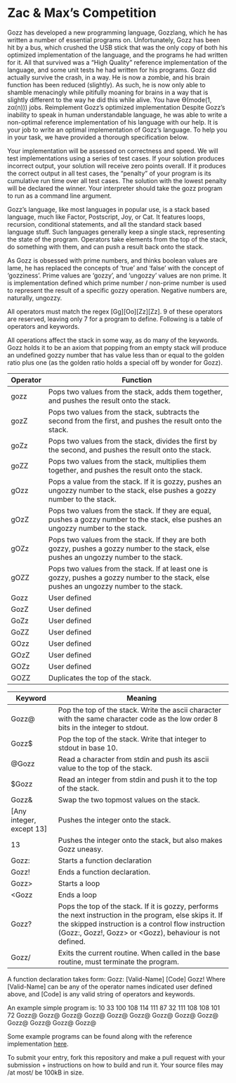 # Zac & Max’s Competition
Gozz has developed a new programming language, Gozzlang, which he has written a number of essential programs on. Unfortunately, Gozz has been hit by a bus, which crushed the USB stick that was the only copy of both his optimized implementation of the language, and the programs he had written for it. All that survived was a “High Quality” reference implementation of the language, and some unit tests he had written for his programs. Gozz did actually survive the crash, in a way. He is now a zombie, and his brain function has been reduced (slightly). As such, he is now only able to shamble menacingly while pitifully moaning for brains in a way that is slightly different to the way he did this while alive. You have Ө(mode(1, zα(n))) jobs.
Reimplement Gozz’s optimized implementation
Despite Gozz’s inability to speak in human understandable language, he was able to write a non-optimal reference implementation of his language with our help. It is your job to write an optimal implementation of Gozz’s language. To help you in your task, we have provided a thorough specification below.

Your implementation will be assessed on correctness and speed. We will test implementations using a series of test cases. If your solution produces incorrect output, your solution will receive zero points overall. If it produces the correct output in all test cases, the “penalty” of your program is its cumulative run time over all test cases. The solution with the lowest penalty will be declared the winner. Your interpreter should take the gozz program to run as a command line argument.

Gozz’s language, like most languages in popular use, is a stack based language, much like Factor, Postscript, Joy, or Cat. It features loops, recursion, conditional statements, and all the standard stack based language stuff. Such languages generally keep a single stack, representing the state of the program. Operators take elements from the top of the stack, do something with them, and can push a result back onto the stack.

As Gozz is obsessed with prime numbers, and thinks boolean values are lame, he has replaced the concepts of ‘true’ and ‘false’ with the concept of ‘gozziness’. Prime values are ‘gozzy’, and ‘ungozzy’ values are non prime. It is implementation defined which prime number / non-prime number is used to represent the result of a specific gozzy operation. Negative numbers are, naturally, ungozzy.

All operators must match the regex \[Gg\]\[Oo\]\[Zz\]\[Zz\]. 9 of these operators are reserved, leaving only 7 for a program to define. Following is a table of operators and keywords.

All operations affect the stack in some way, as do many of the keywords. Gozz holds it to be an axiom that popping from an empty stack will produce an undefined gozzy number that has value less than or equal to the golden ratio plus one (as the golden ratio holds a special off by wonder for Gozz).

|Operator|Function|
|---|---|
|gozz|Pops two values from the stack, adds them together, and pushes the result onto the stack.|
|gozZ|Pops two values from the stack, subtracts the second from the first, and pushes the result onto the stack.|
|goZz|Pops two values from the stack, divides the first by the second, and pushes the result onto the stack.|
|goZZ|Pops two values from the stack, multiplies them together, and pushes the result onto the stack.|
|gOzz|Pops a value from the stack. If it is gozzy, pushes an ungozzy number to the stack, else pushes a gozzy number to the stack.|
|gOzZ|Pops two values from the stack. If they are equal, pushes a gozzy number to the stack, else pushes an ungozzy number to the stack.|
|gOZz|Pops two values from the stack. If they are both gozzy, pushes a gozzy number to the stack, else pushes an ungozzy number to the stack.|
|gOZZ|Pops two values from the stack. If at least one is gozzy, pushes a gozzy number to the stack, else pushes an ungozzy number to the stack.|
|Gozz|User defined|
|GozZ|User defined|
|GoZz|User defined|
|GoZZ|User defined|
|GOzz|User defined|
|GOzZ|User defined|
|GOZz|User defined|
|GOZZ|Duplicates the top of the stack.|

|Keyword|Meaning|
|---|---|
|Gozz@|Pop the top of the stack. Write the ascii character with the same character code as the low order 8 bits in the integer to stdout.|
|Gozz$|Pop the top of the stack. Write that integer to stdout in base 10.|
|@Gozz|Read a character from stdin and push its ascii value to the top of the stack.|
|$Gozz|Read an integer from stdin and push it to the top of the stack.|
|Gozz&|Swap the two topmost values on the stack.|
|[Any integer, except 13]|Pushes the integer onto the stack.|
|13|Pushes the integer onto the stack, but also makes Gozz uneasy.|
|Gozz:|Starts a function declaration|
|Gozz!|Ends a function declaration.|
|Gozz>|Starts a loop|
|\<Gozz|Ends a loop|
|Gozz?|Pops the top of the stack. If it is gozzy, performs the next instruction in the program, else skips it. If the skipped instruction is a control flow instruction (Gozz:, Gozz!, Gozz> or \<Gozz), behaviour is not defined.|
|Gozz/|Exits the current routine. When called in the base routine, must terminate the program.|

A function declaration takes form:
Gozz: \[Valid-Name\] \[Code\] Gozz!
Where \[Valid-Name\] can be any of the operator names indicated user defined above, and [Code] is any valid string of operators and keywords.

An example simple program is:
10 33 100 108 114 111 87 32 111 108 108 101 72 Gozz@ Gozz@ Gozz@ Gozz@ Gozz@ Gozz@ Gozz@ Gozz@ Gozz@ Gozz@ Gozz@ Gozz@ Gozz@

Some example programs can be found along with the reference implementation [here](https://github.com/ZacharyForman/GozzLang).

To submit your entry, fork this repository and make a pull request with your submission + instructions on how to build and run it. Your source files may /at most/ be 100kB in size.
